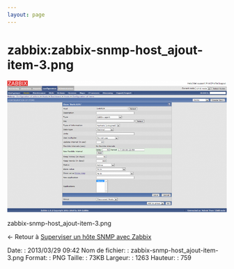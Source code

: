 ```yaml
---
layout: page
---
```


zabbix:zabbix-snmp-host\_ajout-item-3.png
=========================================

[![zabbix-snmp-host\_ajout-item-3.png](../../assets/media/zabbix/zabbix-snmp-host_ajout-item-3.png@cache=&w=900&h=540 "zabbix-snmp-host_ajout-item-3.png")](../../assets/media/zabbix/zabbix-snmp-host_ajout-item-3.png@cache= "Afficher le fichier original")

zabbix-snmp-host\_ajout-item-3.png

← Retour à [Superviser un hôte SNMP avec
Zabbix](../../zabbix/zabbix-snmp-host.html "zabbix:zabbix-snmp-host")

Date:
:   2013/03/29 09:42
Nom de fichier:
:   zabbix-snmp-host\_ajout-item-3.png
Format:
:   PNG
Taille:
:   73KB
Largeur:
:   1263
Hauteur:
:   759

